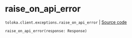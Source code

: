 # raise_on_api_error
`toloka.client.exceptions.raise_on_api_error` | [Source code](https://github.com/Toloka/toloka-kit/blob/v1.2.3/src/client/exceptions.py#L163)

```python
raise_on_api_error(response: Response)
```

